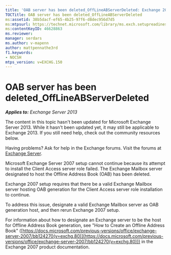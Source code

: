 ```yaml
---
title: 'OAB server has been deleted_OffLineABServerDeleted: Exchange 2013 Help'
TOCTitle: OAB server has been deleted_OffLineABServerDeleted
ms:assetid: 38b5dacf-ef65-4b25-97f6-d8dec956d7d5
ms:mtpsurl: https://technet.microsoft.com/library/ms.exch.setupreadiness.offlineabserverdeleted(v=EXCHG.150)
ms:contentKeyID: 46628863
ms.reviewer: 
manager: serdars
ms.author: v-mapenn
author: mattpennathe3rd
f1.keywords:
- NOCSH
mtps_version: v=EXCHG.150
---
```


# OAB server has been deleted\_OffLineABServerDeleted

_**Applies to:** Exchange Server 2013_

The content in this topic hasn't been updated for Microsoft Exchange Server 2013. While it hasn't been updated yet, it may still be applicable to Exchange 2013. If you still need help, check out the community resources below.

Having problems? Ask for help in the Exchange forums. Visit the forums at [Exchange Server](https://go.microsoft.com/fwlink/p/?linkid=60612).

Microsoft Exchange Server 2007 setup cannot continue because its attempt to install the Client Access server role failed. The Exchange Mailbox server designated to host the Offline Address Book (OAB) has been deleted.

Exchange 2007 setup requires that there be a valid Exchange Mailbox server hosting OAB generation for the Client Access server role installation to continue.

To address this issue, designate a valid Exchange Mailbox server as OAB generation host, and then rerun Exchange 2007 setup.

For information about how to designate an Exchange server to be the host for Offline Address Book generation, see "How to Create an Offline Address Book" ([https://docs.microsoft.com/previous-versions/office/exchange-server-2007/bb124270(v=exchg.80)](https://docs.microsoft.com/previous-versions/office/exchange-server-2007/bb124270(v=exchg.80))) in the Exchange 2007 product documentation.
